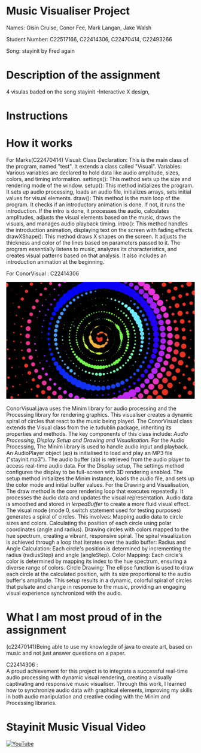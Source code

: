 # Music Visualiser Project

Names: Oisin Cruise, Conor Fee, Mark Langan, Jake Walsh

Student Number: C22517166, C22414306, C22470414, C22493266

Song: stayinit by Fred again



# Description of the assignment
4 visulas baded on the song stayinit
-Interactive X design, 

# Instructions

# How it works
For Marks(C22470414) Visual:
Class Declaration: This is the main class of the program, named "test". It extends a class called "Visual".
Variables: Various variables are declared to hold data like audio amplitude, sizes, colors, and timing information.
settings(): This method sets up the size and rendering mode of the window.
setup(): This method initializes the program. It sets up audio processing, loads an audio file, initializes arrays, sets initial values for visual elements.
draw(): This method is the main loop of the program. It checks if an introductory animation is done. If not, it runs the introduction. If the intro is done, it processes the audio, calculates amplitudes, adjusts the visual elements based on the music, draws the visuals, and manages audio playback timing.
intro(): This method handles the introduction animation, displaying text on the screen with fading effects.
drawXShape(): This method draws X shapes on the screen. It adjusts the thickness and color of the lines based on parameters passed to it.
The program essentially listens to music, analyzes its characteristics, and creates visual patterns based on that analysis. It also includes an introduction animation at the beginning.

For ConorVisual : C22414306

![An image](images/ConorVisual.png)

ConorVisual.java uses the Minim library for audio processing and the Processing library for rendering graphics. This visualiser creates a dynamic spiral of circles that react to the music being played.
The ConorVisual class extends the Visual class from the ie.tudublin package, inheriting its properties and methods. The key components of this class include: *Audio Processing, Display Setup and Drawing and Visualisation.*
For the Audio Processing, The Minim library is used to handle audio input and playback. An AudioPlayer object (ap) is initialised to load and play an MP3 file ("stayinit.mp3").
The audio buffer (ab) is retrieved from the audio player to access real-time audio data.
For the Display setup, The settings method configures the display to be full-screen with 3D rendering enabled. The setup method initializes the Minim instance, loads the audio file, and sets up the color mode and initial buffer values.
For the Drawing and Visualisation, The draw method is the core rendering loop that executes repeatedly. It processes the audio data and updates the visual representation. Audio data is smoothed and stored in *lerpedBuffer* to create a more fluid visual effect.
The visual mode (mode 0, switch statement used for testing purposes) generates a spiral of circles. This involves: Mapping audio data to circle sizes and colors. Calculating the position of each circle using polar coordinates (angle and radius). Drawing circles with colors mapped to the hue spectrum, creating a vibrant, responsive spiral.
The spiral visualization is achieved through a loop that iterates over the audio buffer:
Radius and Angle Calculation: Each circle's position is determined by incrementing the radius (radiusStep) and angle (angleStep).
Color Mapping: Each circle's color is determined by mapping its index to the hue spectrum, ensuring a diverse range of colors.
Circle Drawing: The ellipse function is used to draw each circle at the calculated position, with its size proportional to the audio buffer's amplitude.
This setup results in a dynamic, colorful spiral of circles that pulsate and change in response to the music, providing an engaging visual experience synchronized with the audio.


# What I am most proud of in the assignment
(c22470141)Being able to use my knowlegde of java to create art, based on music and not just answer questions on a paper.

C22414306 :  
A proud achievement for this project is to integrate a successful real-time audio processing with dynamic visual rendering, creating a visually captivating and responsive music visualiser. 
Through this work, I learned how to synchronize audio data with graphical elements, improving my skills in both audio manipulation and creative coding with the Minim and Processing libraries.

# Stayinit Music Visual Video

[![YouTube](http://img.youtube.com/vi/6M4VD_6KQxA/0.jpg)](https://youtu.be/6M4VD_6KQxA)

